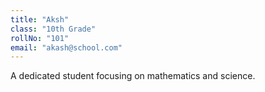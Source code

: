 ```yaml
---
title: "Aksh"
class: "10th Grade"
rollNo: "101"
email: "akash@school.com"
---
```

A dedicated student focusing on mathematics and science.
